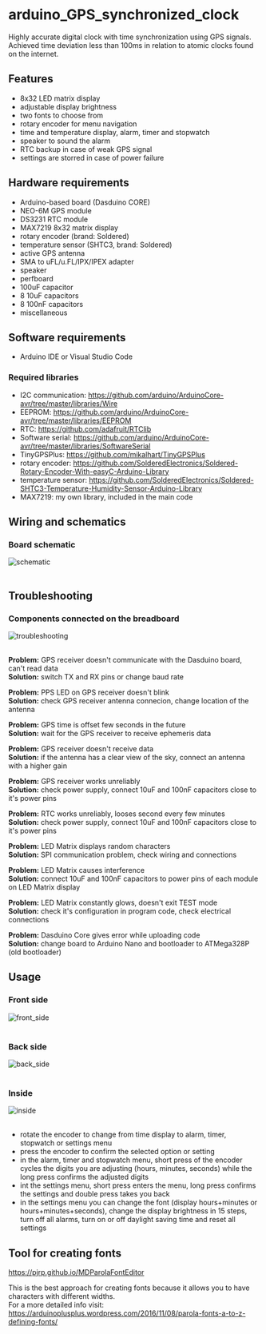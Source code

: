 # arduino_GPS_synchronized_clock

Highly accurate digital clock with time synchronization using GPS signals. Achieved time deviation less than 100ms in relation to atomic clocks found on the internet.

## Features
- 8x32 LED matrix display
- adjustable display brightness
- two fonts to choose from
- rotary encoder for menu navigation
- time and temperature display, alarm, timer and stopwatch
- speaker to sound the alarm
- RTC backup in case of weak GPS signal
- settings are storred in case of power failure

## Hardware requirements
- Arduino-based board (Dasduino CORE)
- NEO-6M GPS module
- DS3231 RTC module
- MAX7219 8x32 matrix display
- rotary encoder (brand: Soldered)
- temperature sensor (SHTC3, brand: Soldered)
- active GPS antenna
- SMA to uFL/u.FL/IPX/IPEX adapter
- speaker
- perfboard
- 100uF capacitor
- 8 10uF capacitors
- 8 100nF capacitors
- miscellaneous

## Software requirements
- Arduino IDE or Visual Studio Code

### Required libraries
- I2C communication: https://github.com/arduino/ArduinoCore-avr/tree/master/libraries/Wire
- EEPROM: https://github.com/arduino/ArduinoCore-avr/tree/master/libraries/EEPROM
- RTC: https://github.com/adafruit/RTClib
- Software serial: https://github.com/arduino/ArduinoCore-avr/tree/master/libraries/SoftwareSerial
- TinyGPSPlus: https://github.com/mikalhart/TinyGPSPlus
- rotary encoder: https://github.com/SolderedElectronics/Soldered-Rotary-Encoder-With-easyC-Arduino-Library
- temperature sensor: https://github.com/SolderedElectronics/Soldered-SHTC3-Temperature-Humidity-Sensor-Arduino-Library
- MAX7219: my own library, included in the main code

## Wiring and schematics
### Board schematic
<img alt="schematic" src="https://github.com/user-attachments/assets/3614a174-8044-440d-be30-566845f54209" /> <br><br>

## Troubleshooting
### Components connected on the breadboard
![troubleshooting](https://github.com/user-attachments/assets/9f6a17fc-5e2e-4b28-9ca7-78611e482847) <br><br>

**Problem:** GPS receiver doesn't communicate with the Dasduino board, can't read data <br>
**Solution:** switch TX and RX pins or change baud rate <br>

**Problem:** PPS LED on GPS receiver doesn't blink <br>
**Solution:** check GPS receiver antenna connecion, change location of the antenna <br>

**Problem:** GPS time is offset few seconds in the future <br>
**Solution:** wait for the GPS receiver to receive ephemeris data <br>

**Problem:** GPS receiver doesn't receive data <br>
**Solution:** if the antenna has a clear view of the sky, connect an antenna with a higher gain <br>

**Problem:** GPS receiver works unreliably <br>
**Solution:** check power supply, connect 10uF and 100nF capacitors close to it's power pins <br>

**Problem:** RTC works unreliably, looses second every few minutes <br>
**Solution:** check power supply, connect 10uF and 100nF capacitors close to it's power pins <br>

**Problem:** LED Matrix displays random characters <br>
**Solution:** SPI communication problem, check wiring and connections <br>

**Problem:** LED Matrix causes interference <br>
**Solution:** connect 10uF and 100nF capacitors to power pins of each module on LED Matrix display <br>

**Problem:** LED Matrix constantly glows, doesn't exit TEST mode <br>
**Solution:** check it's configuration in program code, check electrical connections <br>

**Problem:** Dasduino Core gives error while uploading code <br>
**Solution:** change board to Arduino Nano and bootloader to ATMega328P (old bootloader) <br>

## Usage
### Front side
![front_side](https://github.com/user-attachments/assets/91879d17-8f91-4144-a56c-23b9d698211f) <br><br>
### Back side
![back_side](https://github.com/user-attachments/assets/bf403fba-7a47-45a9-83ee-5640c246faef) <br><br>
### Inside
![inside](https://github.com/user-attachments/assets/cb6fb834-1479-4de9-9cea-b969d91f94cc) <br><br>

- rotate the encoder to change from time display to alarm, timer, stopwatch or settings menu
- press the encoder to confirm the selected option or setting
- in the alarm, timer and stopwatch menu, short press of the encoder cycles the digits you are adjusting (hours, minutes, seconds) while the long press confirms the adjusted digits
- int the settings menu, short press enters the menu, long press confirms the settings and double press takes you back
- in the settings menu you can change the font (display hours+minutes or hours+minutes+seconds), change the display brightness in 15 steps, turn off all alarms, turn on or off daylight saving time and reset all settings


## Tool for creating fonts

https://pjrp.github.io/MDParolaFontEditor <br>

This is the best approach for creating fonts because it allows you to have characters with different widths. <br> 
For a more detailed info visit: https://arduinoplusplus.wordpress.com/2016/11/08/parola-fonts-a-to-z-defining-fonts/




